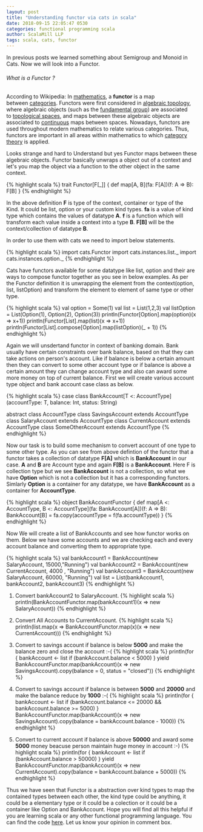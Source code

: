 ```yaml
---
layout: post
title: "Understanding functor via cats in scala"
date: 2018-09-15 22:05:47 0530
categories: functional programming scala
author: ScalaMill LLP
tags: scala, cats, functor
---
```


In previous posts we learned something about Semigroup and Monoid in Cats. Now we will look into a Functor.

###### What is a Functor ?

According to Wikipedia: In <a title="Mathematics" href="https://en.wikipedia.org/wiki/Mathematics">mathematics</a>, a <b>functor</b> is a map between <a title="Category (mathematics)" href="https://en.wikipedia.org/wiki/Category_(mathematics)">categories</a>. Functors were first considered in <a title="Algebraic topology" href="https://en.wikipedia.org/wiki/Algebraic_topology">algebraic topology</a>, where algebraic objects (such as the <a title="Fundamental group" href="https://en.wikipedia.org/wiki/Fundamental_group">fundamental group</a>) are associated to <a title="Topological space" href="https://en.wikipedia.org/wiki/Topological_space">topological spaces</a>, and maps between these algebraic objects are associated to <a title="Continuous function" href="https://en.wikipedia.org/wiki/Continuous_function">continuous</a> maps between spaces. Nowadays, functors are used throughout modern mathematics to relate various categories. Thus, functors are important in all areas within mathematics to which <a title="Category theory" href="https://en.wikipedia.org/wiki/Category_theory">category theory</a> is applied.

Looks strange and hard to Understand but yes Functor maps between these algebraic objects. Functor basically unwraps a object out of a context and let's you map the object via a function to the other object in the same context.

{% highlight scala %}
trait Functor[F[_]] {
  def map[A, B](fa: F[A])(f: A => B): F[B]
}
{% endhighlight %}


In the above definition <strong>F</strong> is type of the context, container or type of the Kind. It could be list, option or your custom kind types. <strong>fa</strong> is a value of kind type which contains the values of datatype <strong>A</strong>. <strong>f</strong> is a function which will transform each value inside a context into a type <strong>B</strong>. <strong>F[B]</strong> will be the context/collection of datatype <strong>B</strong>.

In order to use them with cats we need to import below statements. 

{% highlight scala %}
import cats.Functor
import cats.instances.list._
import cats.instances.option._
{% endhighlight %}

Cats have functors available for some datatype like list, option and their are ways to compose functor together as you see in below examples. As per the Functor definition it is unwrapping the element from the context(option, list, listOption) and transform the element to element of same type or other type.

{% highlight scala %}
val option = Some(1)
val list = List(1,2,3)
val listOption = List(Option(1), Option(2), Option(3))
println(Functor[Option].map(option)(x => x+1))
println(Functor[List].map(list)(x => x+1)) 
println(Functor[List].compose[Option].map(listOption)(_ + 1))
{% endhighlight %}

Again we will unsdertand functor in context of banking domain. Bank usually have certain constraints over bank balance, based on that they can take actions on person's account. Like if balance is below a certain amount then they can convert to some other account type or if balance is above a certain amount they can change account type and also can award some more money on top of current balance. First we will create various account type object and bank account case class as below.

{% highlight scala %}
case class BankAccount[T <: AccountType](accountType: T, balance: Int, status: String)

abstract class AccountType
class SavingsAccount extends AccountType
class SalaryAccount extends AccountType
class CurrentAccount extends AccountType
class SomeOtherAccount extends AccountType
{% endhighlight %}

Now our task is to build some mechanism to convert account of one type to some other type. As you can see from above defintion of the functor that a functor takes a collection of datatype **F[A]** which is **BankAccount** in our case. **A** and **B** are Account type and again **F[B]** is a **BankAccount**. Here F is collection type but we see **BankAccount** is not a collection, so what we have **Option** which is not a collection but it has a corresponding functors. Simlarly **Option** is a container for any datatype, we have **BankAccount** as a container for **AccountType**. 

{% highlight scala %}
object BankAccountFunctor {
  def map[A <: AccountType, B <: AccountType](fa: BankAccount[A])(f: A => B): BankAccount[B] = 
  fa.copy(accountType = f(fa.accountType))
}
{% endhighlight %}

Now We will create a list of BankAccounts and see how functor works on them. Below we have some accounts and we are checking each and every account balance and converting them to appropriate type.

{% highlight scala %}
val bankAccount1 = BankAccount(new SalaryAccount, 15000,"Running")
val bankAccount2 = BankAccount(new CurrentAccount, 4000 , "Running")
val bankAccount3 = BankAccount(new SalaryAccount, 60000, "Running")
val list = List(bankAccount1, bankAccount2, bankAccount3)
{% endhighlight %}

1. Convert bankAccount2 to SalaryAccount.
{% highlight scala %}
println(BankAccountFunctor.map(bankAccount1)(x => new SalaryAccount))
{% endhighlight %}


2. Convert All Accounts to CurrentAccount.
{% highlight scala %}
println(list.map(x => BankAccountFunctor.map(x)(x => new CurrentAccount)))
{% endhighlight %}

3. Convert to savings account if balance is below **5000** and make the balance zero and close the account :-(
{% highlight scala %}
println(for {
    bankAccount <- list
    if (bankAccount.balance < 5000)
  } yield BankAccountFunctor.map(bankAccount)(x => new SavingsAccount).copy(balance = 0, status =  "closed"))
{% endhighlight %}

4. Convert to savings account if balance is between **5000**  and **20000** and make the balance reduce by **1000** :-(
{% highlight scala %}
println(for {
    bankAccount <- list
    if (bankAccount.balance <= 20000 && bankAccount.balance >= 5000)
  } BankAccountFunctor.map(bankAccount)(x => new SavingsAccount).copy(balance = bankAccount.balance - 1000))
{% endhighlight %}

5. Convert to current account if balance is above **50000** and award some **5000** money beacuse person maintain huge money in account :-)
{% highlight scala %}
println(for {
    bankAccount <- list
    if (bankAccount.balance > 50000)
  } yield BankAccountFunctor.map(bankAccount)(x => new CurrentAccount).copy(balance = bankAccount.balance + 5000))
{% endhighlight %}

Thus we have seen that Functor is a abstraction over kind types to map the contained types between each other, the kind type could be anything, it could be a elementary type or it could be a colection or it could be a container like Option and BankAccount. Hope you will find all this helpful if you are learning scala or any other functional programming language. You can find the code [here](https://github.com/scalamill/cats-in-practice/blob/master/src/main/scala/com/scalamill/meow/Functor.scala). Let us know your opinion in comment box.

